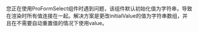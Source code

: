 您正在使用ProFormSelect组件时遇到问题，该组件默认初始化值为字符串，导致在渲染时所有值连接在一起。解决方案是更改initialValue的值为字符串数组，并且在不需要自动重置值的情况下使用value。
